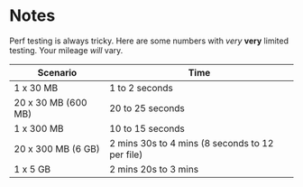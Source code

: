 # Notes

Perf testing is always tricky. Here are some
numbers with *very* **very** limited testing.
Your mileage *will* vary.

| Scenario            | Time                                            |
| ------------------- | ----------------------------------------------- |
| 1 x 30 MB           | 1 to 2 seconds                                  |
| 20 x 30 MB (600 MB) | 20 to 25 seconds                                |
| 1 x 300 MB          | 10 to 15 seconds                                |
| 20 x 300 MB (6 GB)  | 2 mins 30s to 4 mins (8 seconds to 12 per file) |
| 1 x 5 GB            | 2 mins 20s to 3 mins                            |
